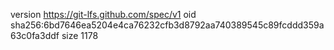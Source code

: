 version https://git-lfs.github.com/spec/v1
oid sha256:6bd7646ea5204e4ca76232cfb3d8792aa740389545c89fcddd359a63c0fa3ddf
size 1178
